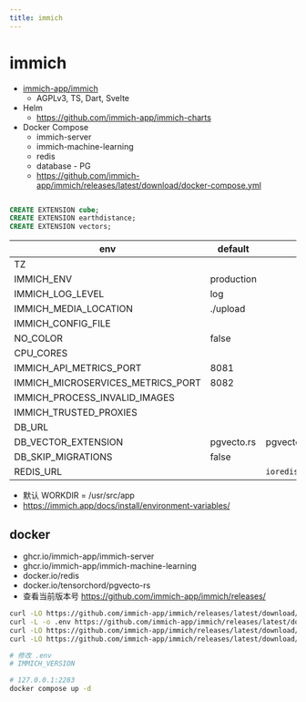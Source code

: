 ```yaml
---
title: immich
---
```


# immich

- [immich-app/immich](https://github.com/immich-app/immich)
  - AGPLv3, TS, Dart, Svelte
- Helm
  - https://github.com/immich-app/immich-charts
- Docker Compose
  - immich-server
  - immich-machine-learning
  - redis
  - database - PG
  - https://github.com/immich-app/immich/releases/latest/download/docker-compose.yml

```bash

```

```sql
CREATE EXTENSION cube;
CREATE EXTENSION earthdistance;
CREATE EXTENSION vectors;
```

| env                               | default    | notes                       |
| --------------------------------- | ---------- | --------------------------- |
| TZ                                |
| IMMICH_ENV                        | production |
| IMMICH_LOG_LEVEL                  | log        |
| IMMICH_MEDIA_LOCATION             | ./upload   |
| IMMICH_CONFIG_FILE                |
| NO_COLOR                          | false      |
| CPU_CORES                         |
| IMMICH_API_METRICS_PORT           | 8081       |
| IMMICH_MICROSERVICES_METRICS_PORT | 8082       |
| IMMICH_PROCESS_INVALID_IMAGES     |
| IMMICH_TRUSTED_PROXIES            |
| DB_URL                            |
| DB_VECTOR_EXTENSION               | pgvecto.rs | pgvector, pgvecto.rs        |
| DB_SKIP_MIGRATIONS                | false      |
| REDIS_URL                         |            | `ioredis://${base64(json)}` |

- 默认 WORKDIR = /usr/src/app
- https://immich.app/docs/install/environment-variables/


## docker

- ghcr.io/immich-app/immich-server
- ghcr.io/immich-app/immich-machine-learning
- docker.io/redis
- docker.io/tensorchord/pgvecto-rs
- 查看当前版本号 https://github.com/immich-app/immich/releases/

```bash
curl -LO https://github.com/immich-app/immich/releases/latest/download/docker-compose.yml
curl -L -o .env https://github.com/immich-app/immich/releases/latest/download/example.env
curl -LO https://github.com/immich-app/immich/releases/latest/download/hwaccel.transcoding.yml
curl -LO https://github.com/immich-app/immich/releases/latest/download/hwaccel.ml.yml

# 修改 .env
# IMMICH_VERSION

# 127.0.0.1:2283
docker compose up -d
```
